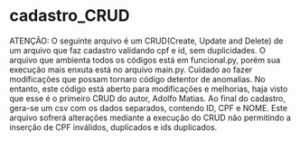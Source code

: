 # cadastro_CRUD
ATENÇÃO: O seguinte arquivo é um CRUD(Create, Update and Delete) de um arquivo que faz cadastro validando cpf e id, sem duplicidades. O arquivo que ambienta todos os códigos está em funcional.py, porém sua execução mais enxuta está no arquivo main.py. Cuidado ao fazer modificações que possam tornaro código detentor de anomalias.  No entanto, este código está aberto para modificações e melhorias, haja visto que esse é o primeiro CRUD do autor, Adolfo Matias. Ao final do cadastro, gera-se um csv com os dados separados, contendo ID, CPF e NOME. Este arquivo sofrerá alterações mediante a execução do CRUD não permitindo a inserção de CPF inválidos, duplicados e ids duplicados.
